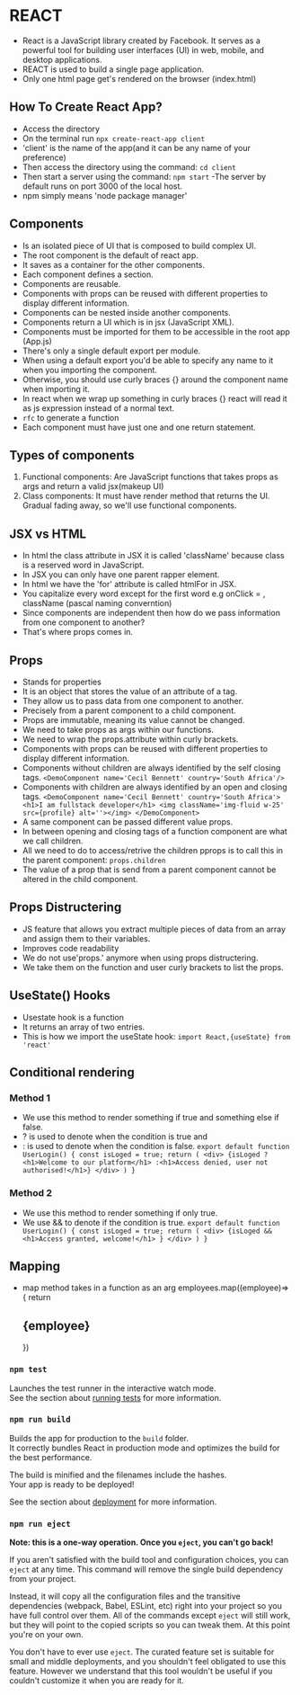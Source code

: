 # REACT
- React is a JavaScript library created by Facebook. It serves as a powerful tool for building user interfaces (UI) in web, mobile, and desktop applications.
- REACT is used to build a single page application.
- Only one html page get's rendered on the browser (index.html)

## How To Create React App?
- Access the directory
- On the terminal run
    `npx create-react-app client`
- 'client' is the name of the app(and it can be any name of your preference)
- Then access the directory using the command:
    `cd client`
- Then start a server using the command:
    `npm start`
-The server by default runs on port 3000 of the local host.
- npm simply means 'node package manager'

## Components
- Is an isolated piece of UI that is composed to build complex UI.
- The root component is the default of react app.
- It saves as a container for the other components.
- Each component defines a section.
- Components are reusable.
- Components with props can be reused with different properties to display different information.
- Components can be nested inside another components.
- Components return a UI which is in jsx (JavaScript XML).
- Components must be imported for them to be accessible in the root app (App.js) 
- There's only a single default export per module.
- When using a default export you'd be able to specify any name to it when you importing the component.
- Otherwise, you should use curly braces {} around the component name when importing it.
- In react when we wrap up something in curly braces {} react will read it as js expression instead of a normal text.
- `rfc` to generate a function
- Each component must have just one and one return statement.

## Types of components
1. Functional components: Are JavaScript functions that takes props as args and return a valid jsx(makeup UI)
2. Class components: It must have render method that returns the UI. Gradual fading away, so we'll use functional components.


## JSX vs HTML
- In html the class attribute in JSX it is called 'className'
    because class is a reserved word in JavaScript.
- In JSX you can only have one parent rapper element.
- In html we have the 'for' attribute is called htmlFor in JSX.
- You capitalize every word except for the first word e.g onClick = , className (pascal naming converntion)
- Since components are independent then how do we pass information from one component to another?
- That's where props comes in.

## Props
- Stands for properties
- It is an object that stores the value of an attribute of a tag.
- They allow us to pass data from one component to another.
- Precisely from a parent component to a child component.
- Props are immutable, meaning its value cannot be changed.
- We need to take props as args within our functions.
- We need to wrap the props.attribute within curly brackets.
- Components with props can be reused with different properties to display different information.
- Components without children are always identified by the self closing tags.
    `<DemoComponent name='Cecil Bennett' country='South Africa'/>`
- Components with children are always identified by an open and closing tags.
    `<DemoComponent name='Cecil Bennett' country='South Africa'>
        <h1>I am fullstack developer</h1>
        <img className='img-fluid w-25' src={profile} alt=''></img>
    </DemoComponent>`
- A same component can be passed different value props.
- In between opening and closing tags of a function component are what we call children.
- All we need to do to access/retrive the children pprops is to call this in the parent component:
    `props.children`
- The value of a prop that is send from a parent component cannot be altered in the child component.

## Props Distructering
- JS feature that allows you extract multiple pieces of data from an array and assign them to their variables.
- Improves code readability
- We do not use'props.' anymore when using props distructering.
- We take them on the function and user curly brackets to list the props.

## UseState() Hooks
- Usestate hook is a function
- It returns an array of two entries.
- This is how we import the useState hook:
    `import React,{useState} from 'react'`

## Conditional rendering
### Method 1
- We use this method to render something if true and something else if false.
- ? is used to denote when the condition is true and 
- : is used to denote when the condition is false.
    `export default function UserLogin() {
        const isLoged = true;
        return (
            <div>
                {isLoged ? <h1>Welcome to our platform</h1>
                :<h1>Access denied, user not authorised!</h1>}
            </div>
        )
    }`
### Method 2
- We use this method to render something if only true.
- We use && to denote if the condition is true.
    `export default function UserLogin() {
        const isLoged = true;
        return (
            <div>
                {isLoged && 
                    <h1>Access granted, welcome!</h1>
                }
            </div>
        )
    }`

## Mapping
- map method takes in a function as an arg
    employees.map((employee)=> {
            return <h2>{employee}</h2>
        })



### `npm test`

Launches the test runner in the interactive watch mode.\
See the section about [running tests](https://facebook.github.io/create-react-app/docs/running-tests) for more information.

### `npm run build`

Builds the app for production to the `build` folder.\
It correctly bundles React in production mode and optimizes the build for the best performance.

The build is minified and the filenames include the hashes.\
Your app is ready to be deployed!

See the section about [deployment](https://facebook.github.io/create-react-app/docs/deployment) for more information.

### `npm run eject`

**Note: this is a one-way operation. Once you `eject`, you can't go back!**

If you aren't satisfied with the build tool and configuration choices, you can `eject` at any time. This command will remove the single build dependency from your project.

Instead, it will copy all the configuration files and the transitive dependencies (webpack, Babel, ESLint, etc) right into your project so you have full control over them. All of the commands except `eject` will still work, but they will point to the copied scripts so you can tweak them. At this point you're on your own.

You don't have to ever use `eject`. The curated feature set is suitable for small and middle deployments, and you shouldn't feel obligated to use this feature. However we understand that this tool wouldn't be useful if you couldn't customize it when you are ready for it.
